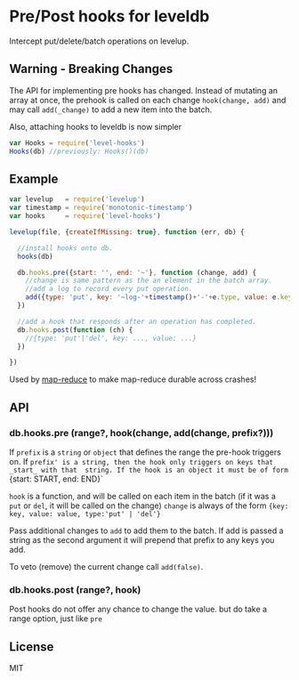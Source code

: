 # Pre/Post hooks for leveldb

Intercept put/delete/batch operations on levelup.

## Warning - Breaking Changes
 
The API for implementing pre hooks has changed.
Instead of mutating an array at once, the prehook
is called on each change `hook(change, add)`
and may call `add(_change)` to add a new item into the batch.

Also, attaching hooks to leveldb is now simpler
``` js
var Hooks = require('level-hooks')
Hooks(db) //previously: Hooks()(db)
```

## Example

``` js
var levelup   = require('levelup')
var timestamp = require('monotonic-timestamp')
var hooks     = require('level-hooks')

levelup(file, {createIfMissing: true}, function (err, db) {

  //install hooks onto db.
  hooks(db)

  db.hooks.pre({start: '', end: '~'}, function (change, add) {
    //change is same pattern as the an element in the batch array.
    //add a log to record every put operation.
    add({type: 'put', key: '~log-'+timestamp()+'-'+e.type, value: e.key})
  })

  //add a hook that responds after an operation has completed.
  db.hooks.post(function (ch) {
    //{type: 'put'|'del', key: ..., value: ...}
  })

})
```

Used by [map-reduce](https://github.com/dominictarr/map-reduce) 
to make map-reduce durable across crashes!

## API

### db.hooks.pre (range?, hook(change, add(change, prefix?)))

If `prefix` is a `string` or `object` that defines the range the pre-hook triggers on.
If `prefix' is a string, then the hook only triggers on keys that _start_ with that 
string. If the hook is an object it must be of form `{start: START, end: END}`

`hook` is a function, and will be called on each item in the batch 
(if it was a `put` or `del`, it will be called on the change)
`change` is always of the form `{key: key, value: value, type:'put' | 'del'}`

Pass additional changes to `add` to add them to the batch.
If add is passed a string as the second argument it will prepend that prefix
to any keys you add.

To veto (remove) the current change call `add(false)`.

### db.hooks.post (range?, hook)

Post hooks do not offer any chance to change the value.
but do take a range option, just like `pre`

## License

MIT
